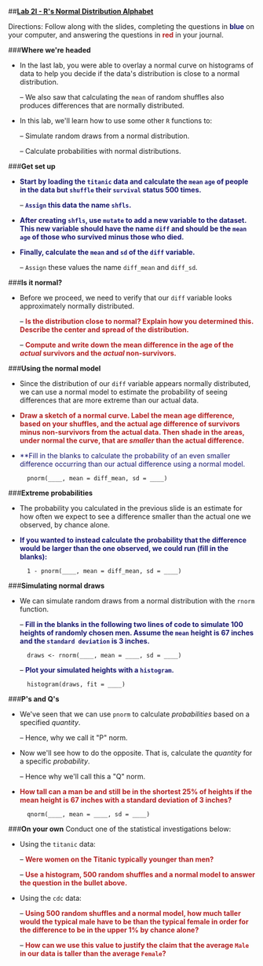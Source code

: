 ##**<u>Lab 2I - R's Normal Distribution Alphabet</u>**

Directions: Follow along with the slides, completing the questions in <span style="color:midnightblue;">**blue**</span> on your computer, and answering the questions in <span style="color:firebrick;">**red**</span> in your journal.

###**Where we're headed**
* In the last lab, you were able to overlay a normal curve on histograms of data to help you
decide if the data's distribution is close to a normal distribution.

    – We also saw that calculating the ```mean``` of random shuffles also produces
    differences that are normally distributed.

* In this lab, we'll learn how to use some other ```R``` functions to:

    – Simulate random draws from a normal distribution.

    – Calculate probabilities with normal distributions.

###**Get set up**
* <span style="color:midnightblue;">**Start by loading the ```titanic``` data and calculate the ```mean``` ```age``` of people in the data but ```shuffle``` their ```survival``` status 500 times.**</span>

    – <span style="color:midnightblue;">**```Assign``` this data the name ```shfls```.**</span>

* <span style="color:midnightblue;">**After creating ```shfls```, use ```mutate``` to add a new variable to the dataset. This new variable should have the name ```diff``` and should be the ```mean``` ```age``` of those who survived minus those who died.**</span>

* <span style="color:midnightblue;">**Finally, calculate the ```mean``` and ```sd``` of the ```diff``` variable.**</span>

    – ```Assign``` these values the name ```diff_mean``` and ```diff_sd```.

###**Is it normal?**
* Before we proceed, we need to verify that our ```diff``` variable looks approximately normally
distributed.

    – <span style="color:firebrick;">**Is the distribution close to normal? Explain how you determined this. Describe the center and spread of the distribution.**</span>

    – <span style="color:firebrick;">**Compute and write down the mean difference in the age of the *actual* survivors and the *actual* non-survivors.**</span>

###**Using the normal model**
* Since the distribution of our ```diff``` variable appears normally distributed, we can use a
normal model to estimate the probability of seeing differences that are more extreme than
our actual data.

* <span style="color:firebrick;">**Draw a sketch of a normal curve. Label the mean age difference, based on your shuffles, and the actual age difference of survivors minus non-survivors from the actual data. Then shade in the areas, under normal the curve, that are *smaller* than the actual difference.**</span>

* <span style="color:midnightblue;">**Fill in the blanks to calculate the probability of an even smaller difference occurring than our actual difference using a normal model.</span>

        pnorm(____, mean = diff_mean, sd = ____)

###**Extreme probabilities**
* The probability you calculated in the previous slide is an estimate for how often we expect to
see a difference smaller than the actual one we observed, by chance alone.

* <span style="color:midnightblue;">**If you wanted to instead calculate the probability that the difference would be larger than the one observed, we could run (fill in the blanks):**</span>

        1 - pnorm(____, mean = diff_mean, sd = ____)

###**Simulating normal draws**
* We can simulate random draws from a normal distribution with the ```rnorm``` function.

    – <span style="color:midnightblue;">**Fill in the blanks in the following two lines of code to simulate 100 heights of randomly chosen men. Assume the ```mean``` height is 67 inches and the ```standard deviation``` is 3 inches.**</span>

        draws <- rnorm(____, mean = ____, sd = ____)

    – <span style="color:midnightblue;">**Plot your simulated heights with a ```histogram```.**</span>

        histogram(draws, fit = ____)


###**P's and Q's**
* We've seen that we can use ```pnorm``` to calculate *probabilities* based on a specified *quantity*.

    – Hence, why we call it "P" norm.

* Now we'll see how to do the opposite. That is, calculate the *quantity* for a specific
*probability*.

    – Hence why we'll call this a "Q" norm.

* <span style="color:firebrick;">**How tall can a man be and still be in the shortest 25% of heights if the mean height is 67 inches with a standard deviation of 3 inches?**</span>

        qnorm(____, mean = ____, sd = ____)

###**On your own**
Conduct one of the statistical investigations below:

* Using the ```titanic``` data:

    – <span style="color:firebrick;">**Were women on the Titanic typically younger than men?**</span>

    – <span style="color:firebrick;">**Use a histogram, 500 random shuffles and a normal model to answer the
    question in the bullet above.**</span>

* Using the ```cdc``` data:

    – <span style="color:firebrick;">**Using 500 random shuffles and a normal model, how much taller would the typical male have to be than the typical female in order for the difference to be in the upper 1% by chance alone?**</span>

    – <span style="color:firebrick;">**How can we use this value to justify the claim that the average ```Male``` in our data is taller than the average ```Female```?**</span>
